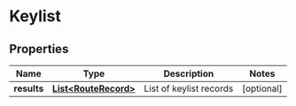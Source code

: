 

# Keylist


## Properties

Name | Type | Description | Notes
------------ | ------------- | ------------- | -------------
**results** | [**List&lt;RouteRecord&gt;**](RouteRecord.md) | List of keylist records |  [optional]



